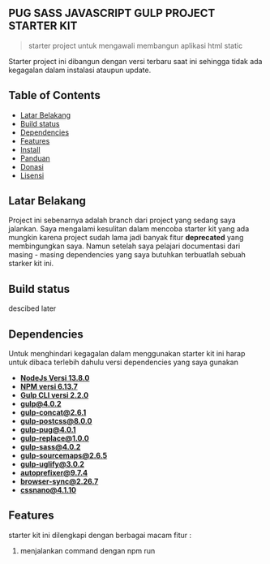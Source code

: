 ## PUG SASS JAVASCRIPT GULP PROJECT STARTER KIT
>starter project untuk mengawali membangun aplikasi html static

Starter project ini dibangun dengan versi terbaru saat ini sehingga tidak ada kegagalan dalam instalasi ataupun update.

## Table of Contents

- [Latar Belakang](#latar-belakang)
- [Build status](#build-status)
- [Dependencies](#dependencies)
- [Features](#features)
- [Install](#install)
- [Panduan](#panduan)
- [Donasi](#panduan)
- [Lisensi](#lisensi)

## Latar Belakang

Project ini sebenarnya adalah branch dari project yang sedang saya jalankan. Saya mengalami kesulitan dalam mencoba starter kit yang ada mungkin karena project sudah lama jadi banyak fitur **deprecated** yang membingungkan saya. Namun setelah saya pelajari documentasi dari masing - masing dependencies yang saya butuhkan terbuatlah sebuah starker kit ini.

## Build status

descibed later

## Dependencies

Untuk menghindari kegagalan dalam menggunakan starter kit ini harap untuk dibaca terlebih dahulu versi dependencies yang saya gunakan

- **[NodeJs Versi 13.8.0](https://nodejs.org/dist/v13.8.0/node-v13.8.0-x64.msi)**
- **[NPM versi 6.13.7](https://www.npmjs.com/)**
- **[Gulp CLI versi 2.2.0](https://www.npmjs.com/package/gulp-cli)**
- **[gulp@4.0.2](https://www.npmjs.com/package/gulp)**
- **[gulp-concat@2.6.1](https://www.npmjs.com/package/gulp-concat)**
- **[gulp-postcss@8.0.0](https://www.npmjs.com/package/gulp-postcss)**
- **[gulp-pug@4.0.1](https://www.npmjs.com/package/gulp-pug/v/4.0.1)**
- **[gulp-replace@1.0.0](https://www.npmjs.com/package/gulp.replace/v/1.0.0)**
- **[gulp-sass@4.0.2](https://www.npmjs.com/package/gulp-sass)**
- **[gulp-sourcemaps@2.6.5](https://www.npmjs.com/package/gulp-sourcemaps?activeTab=versions)**
- **[gulp-uglify@3.0.2](https://www.npmjs.com/package/gulp-uglify)**
- **[autoprefixer@9.7.4](https://www.npmjs.com/package/autoprefixer)**
- **[browser-sync@2.26.7](https://www.npmjs.com/package/browser-sync)**
- **[cssnano@4.1.10](https://www.npmjs.com/package/cssnano)**

## Features

starter kit ini dilengkapi dengan berbagai macam fitur :

1. menjalankan command dengan npm run <script>, command yang tersedia :
	
    ```
	$ npm run sass
	$ npm run pug
	$ npm run js
	$ npm run cache:bust
	$ npm run prod
	$ npm run watch
	$ npm run serve
    ```

2. Fitur live server dengan browser-sync

    ```
    $ gulp watch
	//atau dengan
	$ npm run watch
    ```

3. Menggunakan cache bust dengan gulp-replace

## Install

Untuk memulai aplikasi ini silahkan ikuti langkah - langkah berikut :

1. Clone atau download pada github repository dan extract ke folder yang diinginkan

2. Buka dengan code editor, kami menyarankan untuk menggunakan Visual Studio Code

3. Open terminal menggunakan shortcut `Ctrl` + `Shift` + `

4. Jalankan kode berikut untuk menginstall semua dependencies

    ```
    $ npm install
    ```

5. Setelah berhasil tekan `Ctrl` + `Click` pada local server

    ```
    $ npm run watch
    ```

10. Happy Coding!!! :thumbsup: :thumbsup: :thumbsup:

## Panduan

described later

## Donasi

described later

## Lisensi

[![License: MIT](https://img.shields.io/badge/License-MIT-yellow.svg)](https://opensource.org/licenses/MIT)

Aplikasi ini memiliki lisensi : [MIT](https://opensource.org/licenses/MIT)

© [will2469](https://github.com/will2469) 2020
